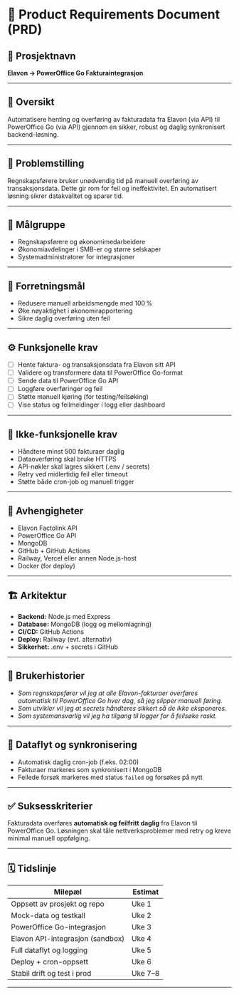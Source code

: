 # 📄 Product Requirements Document (PRD)

## 🧾 Prosjektnavn
**Elavon → PowerOffice Go Fakturaintegrasjon**

---

## 🧭 Oversikt
Automatisere henting og overføring av fakturadata fra Elavon (via API) til PowerOffice Go (via API) gjennom en sikker, robust og daglig synkronisert backend-løsning.

---

## 🧩 Problemstilling
Regnskapsførere bruker unødvendig tid på manuell overføring av transaksjonsdata. Dette gir rom for feil og ineffektivitet. En automatisert løsning sikrer datakvalitet og sparer tid.

---

## 👥 Målgruppe
- Regnskapsførere og økonomimedarbeidere
- Økonomiavdelinger i SMB-er og større selskaper
- Systemadministratorer for integrasjoner

---

## 🎯 Forretningsmål
- Redusere manuell arbeidsmengde med 100 %
- Øke nøyaktighet i økonomirapportering
- Sikre daglig overføring uten feil

---

## ⚙️ Funksjonelle krav
- [ ] Hente faktura- og transaksjonsdata fra Elavon sitt API
- [ ] Validere og transformere data til PowerOffice Go-format
- [ ] Sende data til PowerOffice Go API
- [ ] Loggføre overføringer og feil
- [ ] Støtte manuell kjøring (for testing/feilsøking)
- [ ] Vise status og feilmeldinger i logg eller dashboard

---

## 🚧 Ikke-funksjonelle krav
- Håndtere minst 500 fakturaer daglig
- Dataoverføring skal bruke HTTPS
- API-nøkler skal lagres sikkert (.env / secrets)
- Retry ved midlertidig feil eller timeout
- Støtte både cron-job og manuell trigger

---

## 🔗 Avhengigheter
- Elavon Factolink API
- PowerOffice Go API
- MongoDB
- GitHub + GitHub Actions
- Railway, Vercel eller annen Node.js-host
- Docker (for deploy)

---

## 🏗️ Arkitektur
- **Backend:** Node.js med Express
- **Database:** MongoDB (logg og mellomlagring)
- **CI/CD:** GitHub Actions
- **Deploy:** Railway (evt. alternativ)
- **Sikkerhet:** .env + secrets i GitHub

---

## 👤 Brukerhistorier
- *Som regnskapsfører vil jeg at alle Elavon-fakturaer overføres automatisk til PowerOffice Go hver dag, så jeg slipper manuell føring.*
- *Som utvikler vil jeg at secrets håndteres sikkert så de ikke eksponeres.*
- *Som systemansvarlig vil jeg ha tilgang til logger for å feilsøke raskt.*

---

## 🔁 Dataflyt og synkronisering
- Automatisk daglig cron-job (f.eks. 02:00)
- Fakturaer markeres som synkronisert i MongoDB
- Feilede forsøk markeres med status `failed` og forsøkes på nytt

---

## ✅ Suksesskriterier
Fakturadata overføres **automatisk og feilfritt daglig** fra Elavon til PowerOffice Go. Løsningen skal tåle nettverksproblemer med retry og kreve minimal manuell oppfølging. 

---

## 🗓️ Tidslinje

| Milepæl                              | Estimat  |
|--------------------------------------|----------|
| Oppsett av prosjekt og repo          | Uke 1    |
| Mock-data og testkall                | Uke 2    |
| PowerOffice Go-integrasjon           | Uke 3    |
| Elavon API-integrasjon (sandbox)     | Uke 4    |
| Full dataflyt og logging             | Uke 5    |
| Deploy + cron-oppsett                | Uke 6    |
| Stabil drift og test i prod          | Uke 7–8  |

---


